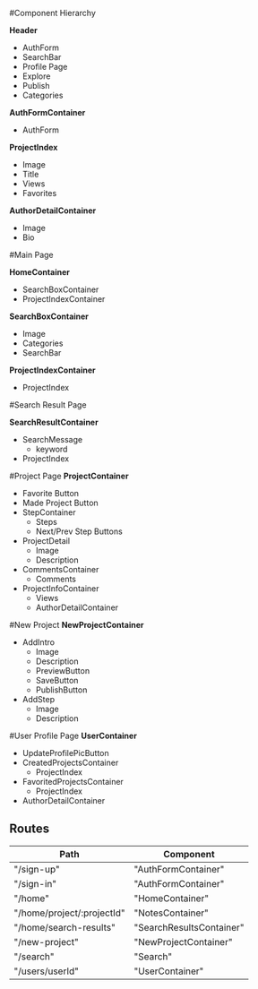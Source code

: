 #Component Hierarchy

**Header**
  * AuthForm
  * SearchBar
  * Profile Page
  * Explore
  * Publish
  * Categories

**AuthFormContainer**
  * AuthForm

**ProjectIndex**
  * Image
  * Title
  * Views
  * Favorites

**AuthorDetailContainer**
  * Image
  * Bio

#Main Page

**HomeContainer**
  * SearchBoxContainer
  * ProjectIndexContainer

**SearchBoxContainer**
  * Image
  * Categories
  * SearchBar

**ProjectIndexContainer**
  * ProjectIndex

#Search Result Page

**SearchResultContainer**
  * SearchMessage
    * keyword
  * ProjectIndex

#Project Page
**ProjectContainer**
  * Favorite Button
  * Made Project Button
  * StepContainer
      * Steps
      * Next/Prev Step Buttons
  * ProjectDetail
    * Image
    * Description
  * CommentsContainer
    * Comments
  * ProjectInfoContainer
    * Views
    * AuthorDetailContainer


#New Project
**NewProjectContainer**
  * AddIntro
    * Image
    * Description
    * PreviewButton
    * SaveButton
    * PublishButton
  * AddStep
    * Image 
    * Description

#User Profile Page
**UserContainer**
  * UpdateProfilePicButton
  * CreatedProjectsContainer
    * ProjectIndex
  * FavoritedProjectsContainer
    * ProjectIndex
  * AuthorDetailContainer


  ## Routes

  |Path   | Component   |
  |-------|-------------|
  | "/sign-up" | "AuthFormContainer" |
  | "/sign-in" | "AuthFormContainer" |
  | "/home" | "HomeContainer" |
  | "/home/project/:projectId" | "NotesContainer" |
  | "/home/search-results" | "SearchResultsContainer"
  | "/new-project" | "NewProjectContainer" |
  | "/search" | "Search" |
  | "/users/userId" | "UserContainer" |
